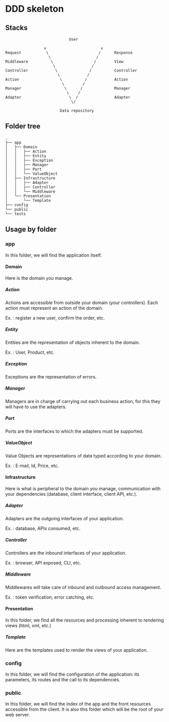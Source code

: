 # DDD skeleton


## Stacks

```
                            User
                    
                 ∨                        ∧
Request           \                      /      Response
                   \                    /
Middleware          \                  /        View
                     \                /
Controller            \              /          Controller
                       \            /
Action                  \          /            Action
                         \        /
Manager                   \      /              Manager
                           \    /
Adapter                     \  /                Adapter
                             \/
                        
                        Data repository
```


## Folder tree

```
.
├── app
│   ├── Domain
│   │   ├── Action
│   │   ├── Entity
│   │   ├── Exception
│   │   ├── Manager
│   │   ├── Port
│   │   └── ValueObject
│   ├── Infrastructure
│   │   ├── Adapter
│   │   ├── Controller
│   │   └── Middleware
│   └── Presentation
│       └── Template
├── config
└── public
└── tests
```


## Usage by folder

### app

In this folder, we will find the application itself.


#### Domain

Here is the domain you manage.


##### Action

Actions are accessible from outside your domain (your controllers). Each action must represent an action of the domain.

Ex. : register a new user, confirm the order, etc.


##### Entity

Entities are the representation of objects inherent to the domain.

Ex. : User, Product, etc.


##### Exception

Exceptions are the representation of errors.


##### Manager

Managers are in charge of carrying out each business action, for this they will have to use the adapters.


##### Port

Ports are the interfaces to which the adapters must be supported.


##### ValueObject

Value Objects are representations of data typed according to your domain.

Ex. : E-mail, Id, Price, etc.


#### Infrastructure

Here is what is peripheral to the domain you manage, communication with your dependencies (database, client interface, client API, etc.).


##### Adapter

Adapters are the outgoing interfaces of your application.

Ex. : database, APIs consumed, etc.


##### Controller

Controllers are the inbound interfaces of your application.

Ex. : browser, API exposed, CLI, etc.


##### Middleware

Middlewares will take care of inbound and outbound access management.

Ex. : token verification, error catching, etc.


#### Presentation

In this folder, we find all the resources and processing inherent to rendering views (html, xml, etc.)


##### Template

Here are the templates used to render the views of your application.


### config

In this folder, we will find the configuration of the application: its parameters, its routes and the call to its dependencies.


### public

In this folder, we will find the index of the app and the front resources accessible from the client. It is also this folder which will be the root of your web server.
